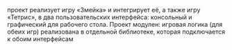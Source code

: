 проект реализует игру «Змейка» и
интегрирует её, а также игру «Тетрис»,
в два пользовательских интерфейса:
консольный и графический для рабочего
стола. Проект модулен: игровая логика
(для обеих игр) реализована в отдельной
библиотеке, которая подключается к
обоим интерфейсам
